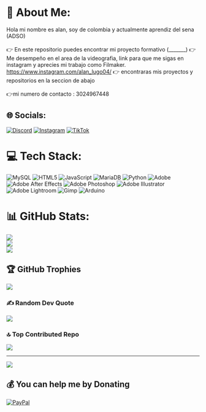 # 💫 About Me:
Hola mi nombre es alan, soy de colombia y actualmente aprendiz del sena (ADSO)<br><br>👉 En este repositorio puedes encontrar mi proyecto formativo (_______) 👉 Me desempeño en el area de la videografia, link para que me sigas en instagram y aprecies mi trabajo como Filmaker. https://www.instagram.com/alan_lugo04/ 👉 encontraras mis proyectos y repositorios en la seccion de abajo<br><br>👉mi numero de contacto : 3024967448


## 🌐 Socials:
[![Discord](https://img.shields.io/badge/Discord-%237289DA.svg?logo=discord&logoColor=white)](https://discord.gg/masto5226) [![Instagram](https://img.shields.io/badge/Instagram-%23E4405F.svg?logo=Instagram&logoColor=white)](https://instagram.com/alan_lugo04) [![TikTok](https://img.shields.io/badge/TikTok-%23000000.svg?logo=TikTok&logoColor=white)](https://tiktok.com/@insideyourhead_bya) 

# 💻 Tech Stack:
![MySQL](https://img.shields.io/badge/mysql-4479A1.svg?style=for-the-badge&logo=mysql&logoColor=white) ![HTML5](https://img.shields.io/badge/html5-%23E34F26.svg?style=for-the-badge&logo=html5&logoColor=white) ![JavaScript](https://img.shields.io/badge/javascript-%23323330.svg?style=for-the-badge&logo=javascript&logoColor=%23F7DF1E) ![MariaDB](https://img.shields.io/badge/MariaDB-003545?style=for-the-badge&logo=mariadb&logoColor=white) ![Python](https://img.shields.io/badge/python-3670A0?style=for-the-badge&logo=python&logoColor=ffdd54) ![Adobe](https://img.shields.io/badge/adobe-%23FF0000.svg?style=for-the-badge&logo=adobe&logoColor=white) ![Adobe After Effects](https://img.shields.io/badge/Adobe%20After%20Effects-9999FF.svg?style=for-the-badge&logo=Adobe%20After%20Effects&logoColor=white) ![Adobe Photoshop](https://img.shields.io/badge/adobe%20photoshop-%2331A8FF.svg?style=for-the-badge&logo=adobe%20photoshop&logoColor=white) ![Adobe Illustrator](https://img.shields.io/badge/adobe%20illustrator-%23FF9A00.svg?style=for-the-badge&logo=adobe%20illustrator&logoColor=white) ![Adobe Lightroom](https://img.shields.io/badge/Adobe%20Lightroom-31A8FF.svg?style=for-the-badge&logo=Adobe%20Lightroom&logoColor=white) ![Gimp](https://img.shields.io/badge/Gimp-657D8B?style=for-the-badge&logo=gimp&logoColor=FFFFFF) ![Arduino](https://img.shields.io/badge/-Arduino-00979D?style=for-the-badge&logo=Arduino&logoColor=white)
# 📊 GitHub Stats:
![](https://github-readme-stats.vercel.app/api?username=alanthomas5226&theme=dark&hide_border=false&include_all_commits=true&count_private=true)<br/>
![](https://github-readme-streak-stats.herokuapp.com/?user=alanthomas5226&theme=dark&hide_border=false)<br/>
![](https://github-readme-stats.vercel.app/api/top-langs/?username=alanthomas5226&theme=dark&hide_border=false&include_all_commits=true&count_private=true&layout=compact)

## 🏆 GitHub Trophies
![](https://github-profile-trophy.vercel.app/?username=alanthomas5226&theme=radical&no-frame=false&no-bg=false&margin-w=4)

### ✍️ Random Dev Quote
![](https://quotes-github-readme.vercel.app/api?type=horizontal&theme=radical)

### 🔝 Top Contributed Repo
![](https://github-contributor-stats.vercel.app/api?username=alanthomas5226&limit=5&theme=blue_navy&combine_all_yearly_contributions=true)

---
[![](https://visitcount.itsvg.in/api?id=alanthomas5226&icon=1&color=7)](https://visitcount.itsvg.in)

  ## 💰 You can help me by Donating
  [![PayPal](https://img.shields.io/badge/PayPal-00457C?style=for-the-badge&logo=paypal&logoColor=white)](https://paypal.me/masto5226spro@gmail.com) 

  
<!-- Proudly created with GPRM ( https://gprm.itsvg.in ) -->
